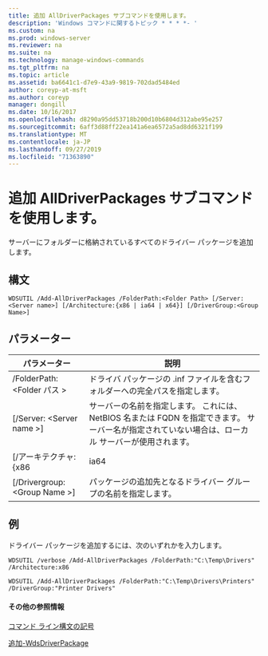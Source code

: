 ```yaml
---
title: 追加 AllDriverPackages サブコマンドを使用します。
description: 'Windows コマンドに関するトピック * * * *- '
ms.custom: na
ms.prod: windows-server
ms.reviewer: na
ms.suite: na
ms.technology: manage-windows-commands
ms.tgt_pltfrm: na
ms.topic: article
ms.assetid: ba6641c1-d7e9-43a9-9819-702dad5484ed
author: coreyp-at-msft
ms.author: coreyp
manager: dongill
ms.date: 10/16/2017
ms.openlocfilehash: d8290a95dd53718b200d10b6804d312abe95e257
ms.sourcegitcommit: 6aff3d88ff22ea141a6ea6572a5ad8dd6321f199
ms.translationtype: MT
ms.contentlocale: ja-JP
ms.lasthandoff: 09/27/2019
ms.locfileid: "71363890"
---
```

# <a name="using-the-add-alldriverpackages-subcommand"></a>追加 AllDriverPackages サブコマンドを使用します。



サーバーにフォルダーに格納されているすべてのドライバー パッケージを追加します。

## <a name="syntax"></a>構文

```
WDSUTIL /Add-AllDriverPackages /FolderPath:<Folder Path> [/Server:<Server name>] [/Architecture:{x86 | ia64 | x64}] [/DriverGroup:<Group Name>]
```

## <a name="parameters"></a>パラメーター

|          パラメーター           |                                                              説明                                                              |
|------------------------------|---------------------------------------------------------------------------------------------------------------------------------------|
|  /FolderPath: \<Folder パス >  |                      ドライバ パッケージの .inf ファイルを含むフォルダーへの完全パスを指定します。                      |
|   [/Server: \<Server name >]   | サーバーの名前を指定します。 これには、NetBIOS 名または FQDN を指定できます。 サーバー名が指定されていない場合は、ローカル サーバーが使用されます。 |
|     [/アーキテクチャ: {x86      |                                                                 ia64                                                                  |
| [/Drivergroup: \<Group Name >] |                             パッケージの追加先となるドライバー グループの名前を指定します。                             |

## <a name="BKMK_examples"></a>例

ドライバー パッケージを追加するには、次のいずれかを入力します。
```
WDSUTIL /verbose /Add-AllDriverPackages /FolderPath:"C:\Temp\Drivers" /Architecture:x86
```
```
WDSUTIL /Add-AllDriverPackages /FolderPath:"C:\Temp\Drivers\Printers" /DriverGroup:"Printer Drivers"
```

#### <a name="additional-references"></a>その他の参照情報

[コマンド ライン構文の記号](command-line-syntax-key.md)

[追加-WdsDriverPackage](https://technet.microsoft.com/library/dn283440.aspx)